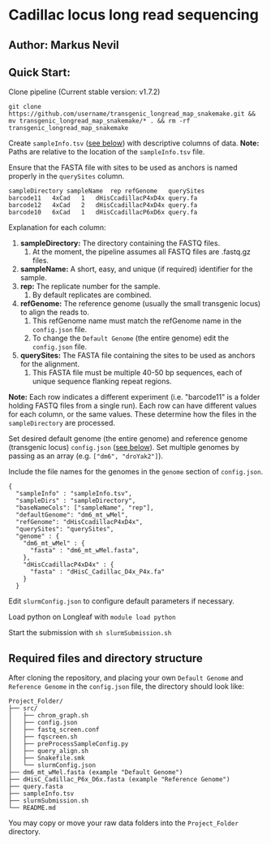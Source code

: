 # Cadillac locus long read sequencing
## Author: Markus Nevil

## Quick Start:

Clone pipeline (Current stable version: v1.7.2)
```
git clone https://github.com/username/transgenic_longread_map_snakemake.git && mv transgenic_longread_map_snakemake/* . && rm -rf transgenic_longread_map_snakemake

```

Create `sampleInfo.tsv` ([see below](#sampleInfo)) with descriptive columns of data.
**Note:** Paths are relative to the location of the `sampleInfo.tsv` file.

Ensure that the FASTA file with sites to be used as anchors is named properly in the `querySites` column.

```
sampleDirectory	sampleName	rep	refGenome	querySites
barcode11	4xCad	1	dHisCcadillacP4xD4x	query.fa
barcode12	4xCad	2	dHisCcadillacP4xD4x	query.fa
barcode10	6xCad	1	dHisCcadillacP6xD6x	query.fa
```
Explanation for each column:
1. **sampleDirectory:** The directory containing the FASTQ files.
   1. At the moment, the pipeline assumes all FASTQ files are .fastq.gz files.
2. **sampleName:** A short, easy, and unique (if required) identifier for the sample.
3. **rep:** The replicate number for the sample.
   1. By default replicates are combined.
4. **refGenome:** The reference genome (usually the small transgenic locus) to align the reads to.
   1. This refGenome name must match the refGenome name in the `config.json` file.
   2. To change the `Default Genome` (the entire genome) edit the `config.json` file.
5. **querySites:** The FASTA file containing the sites to be used as anchors for the alignment.
	1. This FASTA file must be multiple 40-50 bp sequences, each of unique sequence flanking repeat regions.

**Note:** Each row indicates a different experiment (i.e. "barcode11" is a folder holding FASTQ files from a single run).
Each row can have different values for each column, or the same values. These determine how the files in the `sampleDirectory` are processed.



Set desired default genome (the entire genome) and reference genome (transgenic locus)  `config.json` ([see below](#config)). Set multiple genomes by passing as an array (e.g. `["dm6", "droYak2"]`).

Include the file names for the genomes in the `genome` section of `config.json`.

```
{
  "sampleInfo" : "sampleInfo.tsv",
  "sampleDirs" : "sampleDirectory",
  "baseNameCols": ["sampleName", "rep"],
  "defaultGenome": "dm6_mt_wMel",
  "refGenome": "dHisCcadillacP4xD4x",
  "querySites": "querySites",
  "genome" : {
	"dm6_mt_wMel" : {
	  "fasta" : "dm6_mt_wMel.fasta",
	},
	"dHisCcadillacP4xD4x" : {
	  "fasta" : "dHisC_Cadillac_D4x_P4x.fa"
	}
  }
```

Edit `slurmConfig.json` to configure default parameters if necessary.

Load python on Longleaf with `module load python`

Start the submission with `sh slurmSubmission.sh`

## Required files and directory structure

After cloning the repository, and placing your own `Default Genome` and `Reference Genome` in the `config.json` file, the directory should look like:

```
Project_Folder/
├── src/
│   ├── chrom_graph.sh
│   ├── config.json
│   ├── fastq_screen.conf
│   ├── fqscreen.sh
│   ├── preProcessSampleConfig.py
│   ├── query_align.sh
│   ├── Snakefile.smk
│   └── slurmConfig.json
├── dm6_mt_wMel.fasta (example "Default Genome")
├── dHisC_Cadillac_P6x_D6x.fasta (example "Reference Genome")
├── query.fasta
├── sampleInfo.tsv
├── slurmSubmission.sh
└── README.md
```
You may copy or move your raw data folders into the `Project_Folder` directory.


